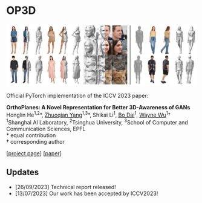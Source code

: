 # OP3D
![Teaser image](./docs/teaser.png)

Official PyTorch implementation of the ICCV 2023 paper:

**OrthoPlanes: A Novel Representation for Better 3D-Awareness of GANs**<br>
Honglin He<sup>1,2</sup>\*, [Zhuoqian Yang](https://yzhq97.github.io/)<sup>1,3</sup>\*, Shikai Li<sup>1</sup>, [Bo Dai](http://daibo.info/)<sup>1</sup>, [Wayne Wu](https://wywu.github.io/)<sup>1</sup>† <br>
<sup>1</sup>Shanghai AI Laboratory, <sup>2</sup>Tsinghua University, <sup>3</sup>School of Computer and Communication Sciences, EPFL
<br>\* equal contribution
<br>† corresponding author

[[project page](https://orthoplanes.github.io)] [[paper](https://orthoplanes.github.io)]

## Updates
- [26/09/2023] Technical report released!
- [13/07/2023] Our work has been accepted by ICCV2023!